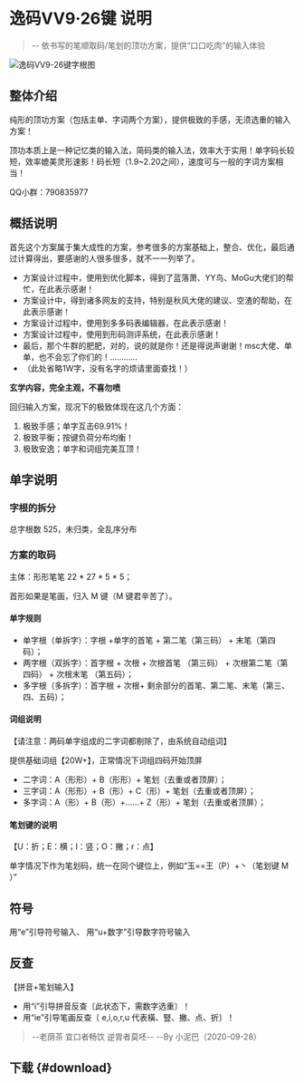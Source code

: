 <script setup>
const urls = [
    [
        ["vv9-26/yima-vv9-26k-duoduo4.0-setup-v1.2.exe.7z", "多多4.0安装包.7z"],
        ["vv9-26/yima-vv9-26k-rime-20220607.7z", "Rime 配置文件.7z"],
    ],
    [
        ["vv9-26/yima-vv9-26k-help.pdf", "思维导图说明书.pdf"],
        ["vv9-26/yima-vv9-26k-kbd.webp", "字根图.webp"],
        ["vv9-26/yima-vv9-26k-ver.ju-kbd.png", "橘姐专用版的字根图.png"],
    ],
    [
        ["vv9-26/yima-vv9-26k-data.7z", "算法生成用的数据包(拆分、字根映射等).7z"]
    ],
];
</script>
# 逸码VV9·26键 说明

> -- 依书写的笔顺取码/笔划的顶功方案，提供“口口吃肉”的输入体验

![逸码VV9-26键字根图](/vv9-26/kbd.webp)

## 整体介绍
纯形的顶功方案（包括主单、字词两个方案），提供极致的手感，无须选重的输入方案！

顶功本质上是一种记忆类的输入法，简码类的输入法，效率大于实用！单字码长较短，效率媲美灵形速影！码长短（1.9~2.20之间），速度可与一般的字词方案相当！

QQ小群：790835977

## 概括说明
首先这个方案属于集大成性的方案，参考很多的方案基础上，整合、优化，最后通过计算得出，要感谢的人很多很多，就不一一列举了。

- 方案设计过程中，使用到优化脚本，得到了蓝落萧、YY鸟、MoGu大佬们的帮忙，在此表示感谢！
- 方案设计中，得到诸多网友的支持，特别是秋风大佬的建议、空渣的帮助，在此表示感谢！
- 方案设计过程中，使用到多多码表编辑器，在此表示感谢！
- 方案设计过程中，使用到形码测评系统，在此表示感谢！
- 最后，那个牛群的肥肥，对的，说的就是你！还是得说声谢谢！msc大佬、单单，也不会忘了你们的！…………
- （此处省略1W字，没有名字的烦请里面查找！）

**玄学内容，完全主观，不喜勿喷**

回归输入方案，现况下的极致体现在这几个方面：
1. 极致手感；单字互击69.91%！
1. 极致平衡；按键负荷分布均衡！
1. 极致安逸；单字和词组完美互顶！


## 单字说明
### 字根的拆分
总字根数 525，未归类，全乱序分布
### 方案的取码
主体：形形笔笔 22 * 27 * 5 * 5；

首形如果是笔画，归入 M 键（M 键君辛苦了）。

#### 单字规则
- 单字根（单拆字）：字根 +单字的首笔 + 第二笔（第三码） + 末笔（第四码）；
- 两字根（双拆字）：首字根 + 次根 + 次根首笔 （第三码） + 次根第二笔（第四码） + 次根末笔 （第五码）；
- 多字根（多拆字）：首字根 + 次根+ 剩余部分的首笔、第二笔、末笔（第三、四、五码）；

#### 词组说明
【请注意：两码单字组成的二字词都剔除了，由系统自动组词】

提供基础词组【20W+】，正常情况下词组四码开始顶屏

- 二字词：A（形形）+ B（形形）+ 笔划（去重或者顶屏）；
- 三字词：A（形形）+ B（形）+ C（形）+ 笔划（去重或者顶屏）；
- 多字词：A（形）+ B（形）+……+ Z（形）+ 笔划（去重或者顶屏）；

#### 笔划键的说明
【U：折；E：横；I：竖；O：撇；r：点】

单字情况下作为笔划码，统一在同个键位上，例如“玉==王（P）+丶（笔划键 M ）”


## 符号
用“e”引导符号输入、 用“u+数字”引导数字符号输入

## 反查
【拼音+笔划输入】

- 用“i”引导拼音反查〔此状态下，需数字选重〕！
- 用“ie”引导笔画反查〔 e,i,o,r,u 代表橫、豎、撇、点、折〕！

> --老荫茶 宜口者畅饮 逆胃者莫呸--
> --By 小泥巴（2020-09-28）

## 下载 {#download}
<Download :urls />